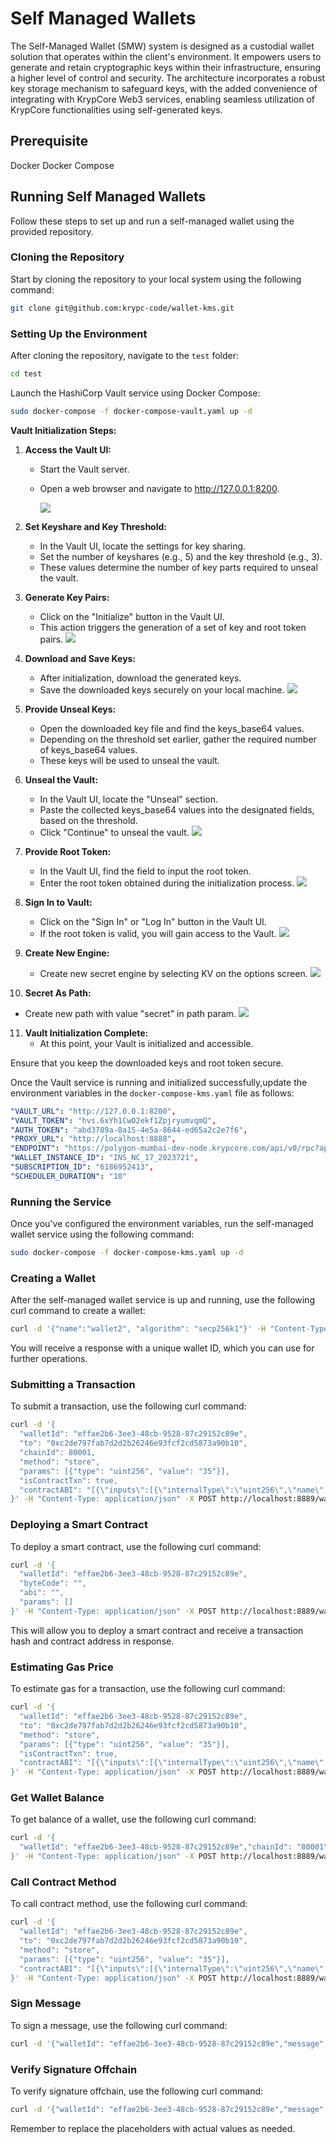 # Self Managed Wallets

The Self-Managed Wallet (SMW) system is designed as a custodial wallet solution that operates within the client's environment. It empowers users to generate and retain cryptographic keys within their infrastructure, ensuring a higher level of control and security. The architecture incorporates a robust key storage mechanism to safeguard keys, with the added convenience of integrating with KrypCore Web3 services, enabling seamless utilization of KrypCore functionalities using self-generated keys. 


## Prerequisite

Docker
Docker Compose

## Running Self Managed Wallets

Follow these steps to set up and run a self-managed wallet using the provided repository.

### Cloning the Repository

Start by cloning the repository to your local system using the following command:

```bash
git clone git@github.com:krypc-code/wallet-kms.git
```

### Setting Up the Environment

After cloning the repository, navigate to the `test` folder:

```bash
cd test
```

Launch the HashiCorp Vault service using Docker Compose:

```bash
sudo docker-compose -f docker-compose-vault.yaml up -d
```

**Vault Initialization Steps:**

1. **Access the Vault UI:**
    - Start the Vault server.
    - Open a web browser and navigate to http://127.0.0.1:8200.
   
      ![](docs/assets/initialize.png)

2. **Set Keyshare and Key Threshold:**
    - In the Vault UI, locate the settings for key sharing.
    - Set the number of keyshares (e.g., 5) and the key threshold (e.g., 3).
    - These values determine the number of key parts required to unseal the vault.
   

3. **Generate Key Pairs:**
    - Click on the "Initialize" button in the Vault UI.
    - This action triggers the generation of a set of key and root token pairs.
      ![](docs/assets/keys.png)

4. **Download and Save Keys:**
    - After initialization, download the generated keys.
    - Save the downloaded keys securely on your local machine.
      ![](docs/assets/downloadkey.png)

5. **Provide Unseal Keys:**
    - Open the downloaded key file and find the keys_base64 values.
    - Depending on the threshold set earlier, gather the required number of keys_base64 values.
    - These keys will be used to unseal the vault.

6. **Unseal the Vault:**
    - In the Vault UI, locate the "Unseal" section.
    - Paste the collected keys_base64 values into the designated fields, based on the threshold.
    - Click "Continue" to unseal the vault.
      ![](docs/assets/unseal.png)

7. **Provide Root Token:**
    - In the Vault UI, find the field to input the root token.
    - Enter the root token obtained during the initialization process.
      ![](docs/assets/signin.png)

8. **Sign In to Vault:**
    - Click on the "Sign In" or "Log In" button in the Vault UI.
    - If the root token is valid, you will gain access to the Vault.
     ![](docs/assets/Login.png)

9. **Create New Engine:**
    - Create new secret engine by selecting KV on the options screen.
      ![](docs/assets/kv.png)

10. **Secret As Path:**
   - Create new path with value "secret" in path param.
      ![](docs/assets/secret.png)

11. **Vault Initialization Complete:**
    - At this point, your Vault is initialized and accessible.


Ensure that you keep the downloaded keys and root token secure.



Once the Vault service is running and initialized successfully,update the environment variables in the `docker-compose-kms.yaml` file as follows:

```yaml
"VAULT_URL": "http://127.0.0.1:8200",
"VAULT_TOKEN": "hvs.6xYh1CwO2ekf1ZpjryumvqmQ",
"AUTH_TOKEN": "abd3789a-8a15-4e5a-8644-ed65a2c2e7f6",
"PROXY_URL": "http://localhost:8888",
"ENDPOINT": "https://polygon-mumbai-dev-node.krypcore.com/api/v0/rpc?apiKey=1ddc4575-fe65-4f00-a420-9d8a7a4086aa&token=abd3789a-8a15-4e5a-8644-ed65a2c2e7f6",
"WALLET_INSTANCE_ID": "INS_NC_17_2023721",
"SUBSCRIPTION_ID": "6186952413",
"SCHEDULER_DURATION": "10"
```

### Running the Service

Once you've configured the environment variables, run the self-managed wallet service using the following command:

```bash
sudo docker-compose -f docker-compose-kms.yaml up -d
```

### Creating a Wallet

After the self-managed wallet service is up and running, use the following curl command to create a wallet:

```bash
curl -d '{"name":"wallet2", "algorithm": "secp256k1"}' -H "Content-Type: application/json" -X POST http://localhost:8889/wallet/createWallet
```

You will receive a response with a unique wallet ID, which you can use for further operations.

### Submitting a Transaction

To submit a transaction, use the following curl command:

```bash
curl -d '{
  "walletId": "effae2b6-3ee3-48cb-9528-87c29152c89e",
  "to": "0xc2de797fab7d2d2b26246e93fcf2cd5873a90b10",
  "chainId": 80001,
  "method": "store",
  "params": [{"type": "uint256", "value": "35"}],
  "isContractTxn": true,
  "contractABI": "[{\"inputs\":[{\"internalType\":\"uint256\",\"name\":\"num\",\"type\":\"uint256\"}],\"name\":\"store\",\"outputs\":[],\"stateMutability\":\"nonpayable\",\"type\":\"function\"},{\"inputs\":[],\"name\":\"retrieve\",\"outputs\":[{\"internalType\":\"uint256\",\"name\":\"\",\"type\":\"uint256\"}],\"stateMutability\":\"view\",\"type\":\"function\"}]"
}' -H "Content-Type: application/json" -X POST http://localhost:8889/wallet/submitTransaction
```

### Deploying a Smart Contract

To deploy a smart contract, use the following curl command:

```bash
curl -d '{
  "walletId": "effae2b6-3ee3-48cb-9528-87c29152c89e",
  "byteCode": "",
  "abi": "",
  "params": []
}' -H "Content-Type: application/json" -X POST http://localhost:8889/wallet/deployContract
```

This will allow you to deploy a smart contract and receive a transaction hash and contract address in response.


### Estimating Gas Price

To estimate gas for a transaction, use the following curl command:

```bash
curl -d '{
  "walletId": "effae2b6-3ee3-48cb-9528-87c29152c89e",
  "to": "0xc2de797fab7d2d2b26246e93fcf2cd5873a90b10",
  "method": "store",
  "params": [{"type": "uint256", "value": "35"}],
  "isContractTxn": true,
  "contractABI": "[{\"inputs\":[{\"internalType\":\"uint256\",\"name\":\"num\",\"type\":\"uint256\"}],\"name\":\"store\",\"outputs\":[],\"stateMutability\":\"nonpayable\",\"type\":\"function\"},{\"inputs\":[],\"name\":\"retrieve\",\"outputs\":[{\"internalType\":\"uint256\",\"name\":\"\",\"type\":\"uint256\"}],\"stateMutability\":\"view\",\"type\":\"function\"}]"
}' -H "Content-Type: application/json" -X POST http://localhost:8889/wallet/estimateGas
```

### Get Wallet Balance

To get balance of a wallet, use the following curl command:

```bash
curl -d '{
  "walletId": "effae2b6-3ee3-48cb-9528-87c29152c89e","chainId": "80001"
}' -H "Content-Type: application/json" -X POST http://localhost:8889/wallet/getBalance
```

### Call Contract Method

To call contract method, use the following curl command:

```bash
curl -d '{
  "walletId": "effae2b6-3ee3-48cb-9528-87c29152c89e",
  "to": "0xc2de797fab7d2d2b26246e93fcf2cd5873a90b10",
  "method": "store",
  "params": [{"type": "uint256", "value": "35"}],
  "contractABI": "[{\"inputs\":[{\"internalType\":\"uint256\",\"name\":\"num\",\"type\":\"uint256\"}],\"name\":\"store\",\"outputs\":[],\"stateMutability\":\"nonpayable\",\"type\":\"function\"},{\"inputs\":[],\"name\":\"retrieve\",\"outputs\":[{\"internalType\":\"uint256\",\"name\":\"\",\"type\":\"uint256\"}],\"stateMutability\":\"view\",\"type\":\"function\"}]"
}' -H "Content-Type: application/json" -X POST http://localhost:8889/wallet/callContract
```

### Sign Message

To sign a message, use the following curl command:

```bash
curl -d '{"walletId": "effae2b6-3ee3-48cb-9528-87c29152c89e","message":"Hello"}' -H "Content-Type: application/json" -X POST http://localhost:8889/wallet/signMessage
```

### Verify Signature Offchain

To verify signature offchain, use the following curl command:

```bash
curl -d '{"walletId": "effae2b6-3ee3-48cb-9528-87c29152c89e","message":"Hello","signature":"0x0274ba1a35dd8dfcf279a660f970985036c1432ceead1e05b81443b9d94bac403e4e2e8dbab494fe428e212ed0e9b2f8ebac327c5971dc461c9b147bc33fbc5301"}' -H "Content-Type: application/json" -X POST http://localhost:8889/wallet/verifySignatureOffChain
```

Remember to replace the placeholders with actual values as needed.
